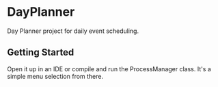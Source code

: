 # DayPlanner

Day Planner project for daily event scheduling.

## Getting Started

Open it up in an IDE or compile and run the ProcessManager class. It's a simple menu selection from there.